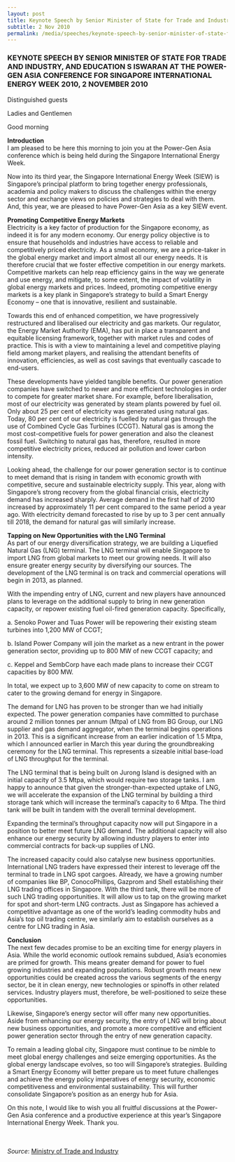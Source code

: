 ```yaml
---
layout: post
title: Keynote Speech by Senior Minister of State for Trade and Industry, and Education S Iswaran at the Power-Gen Asia Conference for Singapore International Energy Week 2010
subtitle: 2 Nov 2010
permalink: /media/speeches/keynote-speech-by-senior-minister-of-state-for-trade-and-industry-and-education-s-iswaran-at-the-power-gen-asia-conference-for-singapore-international-energy-week-2010-2-november-2010
---
```


### KEYNOTE SPEECH BY SENIOR MINISTER OF STATE FOR TRADE AND INDUSTRY, AND EDUCATION S ISWARAN AT THE POWER-GEN ASIA CONFERENCE FOR SINGAPORE INTERNATIONAL ENERGY WEEK 2010, 2 NOVEMBER 2010

Distinguished guests

Ladies and Gentlemen

Good morning

**Introduction**  
I am pleased to be here this morning to join you at the Power-Gen Asia conference which is being held during the Singapore International Energy Week.

Now into its third year, the Singapore International Energy Week (SIEW) is Singapore’s principal platform to bring together energy professionals, academia and policy makers to discuss the challenges within the energy sector and exchange views on policies and strategies to deal with them. And, this year, we are pleased to have Power-Gen Asia as a key SIEW event.

**Promoting Competitive Energy Markets**  
Electricity is a key factor of production for the Singapore economy, as indeed it is for any modern economy. Our energy policy objective is to ensure that households and industries have access to reliable and competitively priced electricity. As a small economy, we are a price-taker in the global energy market and import almost all our energy needs. It is therefore crucial that we foster effective competition in our energy markets. Competitive markets can help reap efficiency gains in the way we generate and use energy, and mitigate, to some extent, the impact of volatility in global energy markets and prices. Indeed, promoting competitive energy markets is a key plank in Singapore’s strategy to build a Smart Energy Economy – one that is innovative, resilient and sustainable.

Towards this end of enhanced competition, we have progressively restructured and liberalised our electricity and gas markets. Our regulator, the Energy Market Authority (EMA), has put in place a transparent and equitable licensing framework, together with market rules and codes of practice. This is with a view to maintaining a level and competitive playing field among market players, and realising the attendant benefits of innovation, efficiencies, as well as cost savings that eventually cascade to end-users.

These developments have yielded tangible benefits. Our power generation companies have switched to newer and more efficient technologies in order to compete for greater market share. For example, before liberalisation, most of our electricity was generated by steam plants powered by fuel oil. Only about 25 per cent of electricity was generated using natural gas. Today, 80 per cent of our electricity is fuelled by natural gas through the use of Combined Cycle Gas Turbines (CCGT). Natural gas is among the most cost-competitive fuels for power generation and also the cleanest fossil fuel. Switching to natural gas has, therefore, resulted in more competitive electricity prices, reduced air pollution and lower carbon intensity.

Looking ahead, the challenge for our power generation sector is to continue to meet demand that is rising in tandem with economic growth with competitive, secure and sustainable electricity supply. This year, along with Singapore’s strong recovery from the global financial crisis, electricity demand has increased sharply. Average demand in the first half of 2010 increased by approximately 11 per cent compared to the same period a year ago. With electricity demand forecasted to rise by up to 3 per cent annually till 2018, the demand for natural gas will similarly increase.

**Tapping on New Opportunities with the LNG Terminal**  
As part of our energy diversification strategy, we are building a Liquefied Natural Gas (LNG) terminal. The LNG terminal will enable Singapore to import LNG from global markets to meet our growing needs. It will also ensure greater energy security by diversifying our sources. The development of the LNG terminal is on track and commercial operations will begin in 2013, as planned.

With the impending entry of LNG, current and new players have announced plans to leverage on the additional supply to bring in new generation capacity, or repower existing fuel oil-fired generation capacity. Specifically,

a. Senoko Power and Tuas Power will be repowering their existing steam turbines into 1,200 MW of CCGT;

b. Island Power Company will join the market as a new entrant in the power generation sector, providing up to 800 MW of new CCGT capacity; and

c. Keppel and SembCorp have each made plans to increase their CCGT capacities by 800 MW.

In total, we expect up to 3,600 MW of new capacity to come on stream to cater to the growing demand for energy in Singapore.

The demand for LNG has proven to be stronger than we had initially expected. The power generation companies have committed to purchase around 2 million tonnes per annum (Mtpa) of LNG from BG Group, our LNG supplier and gas demand aggregator, when the terminal begins operations in 2013. This is a significant increase from an earlier indication of 1.5 Mtpa, which I announced earlier in March this year during the groundbreaking ceremony for the LNG terminal. This represents a sizeable initial base-load of LNG throughput for the terminal.

The LNG terminal that is being built on Jurong Island is designed with an initial capacity of 3.5 Mtpa, which would require two storage tanks. I am happy to announce that given the stronger-than-expected uptake of LNG, we will accelerate the expansion of the LNG terminal by building a third storage tank which will increase the terminal’s capacity to 6 Mtpa. The third tank will be built in tandem with the overall terminal development.

Expanding the terminal’s throughput capacity now will put Singapore in a position to better meet future LNG demand. The additional capacity will also enhance our energy security by allowing industry players to enter into commercial contracts for back-up supplies of LNG.

The increased capacity could also catalyse new business opportunities. International LNG traders have expressed their interest to leverage off the terminal to trade in LNG spot cargoes. Already, we have a growing number of companies like BP, ConocoPhillips, Gazprom and Shell establishing their LNG trading offices in Singapore. With the third tank, there will be more of such LNG trading opportunities. It will allow us to tap on the growing market for spot and short-term LNG contracts. Just as Singapore has achieved a competitive advantage as one of the world’s leading commodity hubs and Asia’s top oil trading centre, we similarly aim to establish ourselves as a centre for LNG trading in Asia.

**Conclusion**  
The next few decades promise to be an exciting time for energy players in Asia. While the world economic outlook remains subdued, Asia’s economies are primed for growth. This means greater demand for power to fuel growing industries and expanding populations. Robust growth means new opportunities could be created across the various segments of the energy sector, be it in clean energy, new technologies or spinoffs in other related services. Industry players must, therefore, be well-positioned to seize these opportunities.

Likewise, Singapore’s energy sector will offer many new opportunities. Aside from enhancing our energy security, the entry of LNG will bring about new business opportunities, and promote a more competitive and efficient power generation sector through the entry of new generation capacity.

To remain a leading global city, Singapore must continue to be nimble to meet global energy challenges and seize emerging opportunities. As the global energy landscape evolves, so too will Singapore’s strategies. Building a Smart Energy Economy will better prepare us to meet future challenges and achieve the energy policy imperatives of energy security, economic competitiveness and environmental sustainability. This will further consolidate Singapore’s position as an energy hub for Asia.

On this note, I would like to wish you all fruitful discussions at the Power-Gen Asia conference and a productive experience at this year’s Singapore International Energy Week. Thank you.
<br><br><br>


*Source*: [<a href="https://www.mti.gov.sg/" target="_blank">Ministry of Trade and Industry</a>](https://www.mti.gov.sg/)
